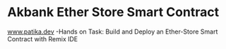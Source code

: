 # Akbank Ether Store Smart Contract
 www.patika.dev -Hands on Task: Build and Deploy an Ether-Store Smart Contract with Remix IDE
